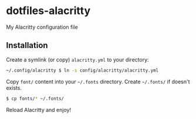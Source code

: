 # dotfiles-alacritty

My Alacritty configuration file

## Installation

Create a symlink (or copy) `alacritty.yml` to your directory:

```bash
~/.config/alacritty $ ln -s config/alacritty/alacritty.yml
```
Copy `font/` content into your `~/.fonts` directory.
Create `~/.fonts/` if doesn't exists.

```bash
$ cp fonts/* ~/.fonts/
```

Reload Alacritty and enjoy!
